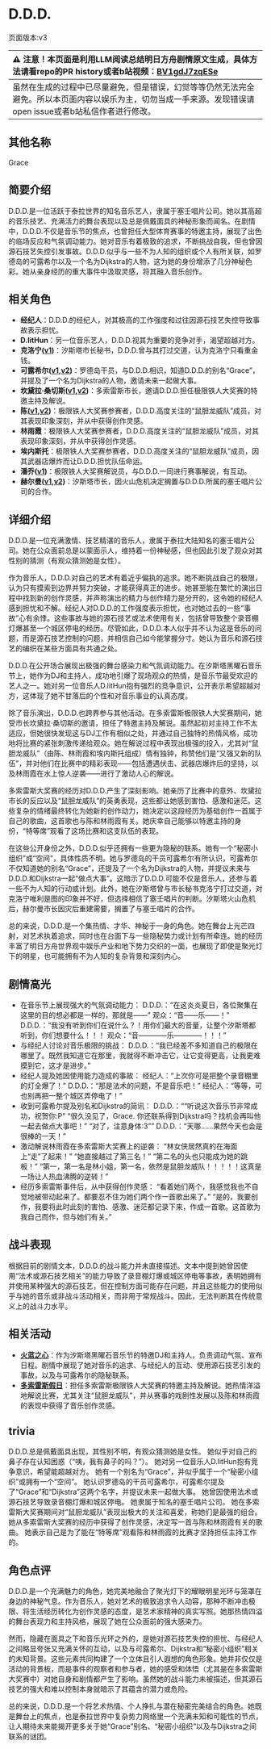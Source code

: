 # D.D.D.
页面版本:v3
 

| :warning: 注意！本页面是利用LLM阅读总结明日方舟剧情原文生成，具体方法请看repo的PR history或者b站视频：[BV1gdJ7zqESe](https://www.bilibili.com/video/BV1gdJ7zqESe/)         |
|:----------------------------|
| 虽然在生成的过程中已尽量避免，但是错误，幻觉等等仍然无法完全避免。所以本页面内容以娱乐为主，切勿当成一手来源。发现错误请open issue或者b站私信作者进行修改。|



## 其他名称
Grace
## 简要介绍
D.D.D.是一位活跃于泰拉世界的知名音乐艺人，隶属于塞壬唱片公司。她以其高超的音乐技艺、充满活力的舞台表现以及总是佩戴面具的神秘形象而闻名。在剧情中，D.D.D.不仅是音乐节的焦点，也曾担任大型体育赛事的特邀主持，展现了出色的临场反应和气氛调动能力。她对音乐有着极致的追求，不断挑战自我，但也曾因源石技艺失控引发事故。D.D.D.似乎与一些不为人知的组织或个人有所关联，如罗德岛的可露希尔以及一个名为Dijkstra的人物，这为她的身份增添了几分神秘色彩。她从亲身经历的重大事件中汲取灵感，将其融入音乐创作。
## 相关角色
-   **经纪人**：D.D.D.的经纪人，对其极高的工作强度和过往因源石技艺失控导致事故表示担忧。
-   **D.litHun**：另一位音乐艺人，D.D.D.视其为重要的竞争对手，渴望超越对方。
-   **克洛宁([v1](../chars/extended_char_ke_luo_ning.md))**：汐斯塔市长秘书，D.D.D.曾与其打过交道，认为克洛宁只看重金钱。
-   **可露希尔([v1](../chars/extended_char_ke_lu_xi_er.md),[v2](extended_char_ke_lu_xi_er.md))**：罗德岛干员，与D.D.D.相识，知道D.D.D.的别名“Grace”，并提及了一个名为Dijkstra的人物，邀请未来一起做大事。
-   **坎黛拉·桑切斯([v1](../chars/extended_char_9efa34.md),[v2](extended_char_9efa34.md))**：多索雷斯市长，邀请D.D.D.担任极限铁人大奖赛的特邀主持及解说。
-   **陈([v1](../chars/char_010_chen.md),[v2](char_010_chen.md))**：极限铁人大奖赛参赛者，D.D.D.高度关注的“鼠胆龙威队”成员，对其表现印象深刻，并从中获得创作灵感。
-   **林雨霞**：极限铁人大奖赛参赛者，D.D.D.高度关注的“鼠胆龙威队”成员，对其表现印象深刻，并从中获得创作灵感。
-   **埃内斯托**：极限铁人大奖赛参赛者，D.D.D.高度关注的“鼠胆龙威队”成员，因其武器店爆炸而让D.D.D.担忧队伍命运。
-   **潘乔([v1](../chars/extended_char_pan_qiao.md))**：极限铁人大奖赛解说员，与D.D.D.一同进行赛事解说，有互动。
-   **赫尔曼([v1](../chars/extended_char_he_er_man.md),[v2](extended_char_he_er_man.md))**：汐斯塔市长，因火山危机决定搁置与D.D.D.所属的塞壬唱片公司的合作。
## 详细介绍
D.D.D.是一位充满激情、技艺精湛的音乐人，隶属于泰拉大陆知名的塞壬唱片公司。她在公众面前总是以蒙面示人，维持着一份神秘感，但也因此引发了观众对其性别的猜测（有观众猜测她是女性）。

作为音乐人，D.D.D.对自己的艺术有着近乎偏执的追求。她不断挑战自己的极限，认为只有摸索到边界并努力突破，才能获得真正的进步。她甚至能在繁忙的演出日程中找到新的创作灵感，并声称演出的精力与创作精力是分开的，这令她的经纪人感到担忧和不解。经纪人对D.D.D.的工作强度表示担忧，也对她过去的一些“事故”心有余悸。这些事故与她的源石技艺或法术使用有关，包括曾导致整个录音棚灯爆甚至一个城区停电的经历。尽管如此，D.D.D.本人似乎并不认为这是音乐的问题，而是源石技艺控制的问题，并相信自己如今能掌握分寸。她认为音乐和源石技艺的编织在某些方面具有共通之处。

D.D.D.在公开场合展现出极强的舞台感染力和气氛调动能力。在汐斯塔黑曜石音乐节上，她作为DJ和主持人，成功地引爆了现场观众的热情，是音乐节最受欢迎的艺人之一。她对另一位音乐人D.litHun抱有强烈的竞争意识，公开表示希望超越对方，这体现了她不甘落后的个性和对音乐事业的认真态度。

除了音乐演出，D.D.D.也跨界参与其他活动。在多索雷斯极限铁人大奖赛期间，她受市长坎黛拉·桑切斯的邀请，担任了特邀主持及解说。虽然起初对主持工作不太适应，但她很快发现这与DJ工作有相似之处，并通过自己独特的热情风格，成功地将比赛的紧张刺激传递给观众。她在解说过程中表现出极强的投入，尤其对“鼠胆龙威队”（由陈、林雨霞和埃内斯托组成）情有独钟，称赞他们是“又强又新的队伍”，并对他们在比赛中的精彩表现——包括遭遇伏击、武器店爆炸后的坚持，以及林雨霞在水上惊人逆袭——进行了激动人心的解说。

多索雷斯大奖赛的经历对D.D.D.产生了深刻影响。她亲历了比赛中的意外、坎黛拉市长的反应以及“鼠胆龙威队”的英勇表现，这些都让她感到害怕、感激和迷茫。这些复杂的情绪最终转化为她新的创作动力，她决定以这段经历为基础创作一首属于自己的歌曲，这首歌也与陈和林雨霞有关。她庆幸自己能够以特邀主持的身份，“特等席”观看了这场比赛和这支队伍的表现。

在这些公开身份之外，D.D.D.似乎还拥有一些更为隐秘的联系。她有一个“秘密小组织”或“空间”，具体性质不明。她与罗德岛的干员可露希尔有所认识，可露希尔不仅知道她的别名“Grace”，还提及了一个名为Dijkstra的人物，并提议未来与D.D.D.和Dijkstra一起“做点大事”。这暗示了D.D.D.可能不仅是音乐人，还参与着一些不为人知的行动或计划。此外，她在汐斯塔曾与市长秘书克洛宁打过交道，对克洛宁唯利是图的印象并不好，但选择相信了塞壬唱片的判断。汐斯塔火山危机后，赫尔曼市长因灾后重建需要，搁置了与塞壬唱片的合作。

总的来说，D.D.D.是一个集热情、才华、神秘于一身的角色。她在舞台上光芒四射，对艺术执着追求，同时也在台面下与一些隐秘势力或计划有所牵连。她的经历丰富了明日方舟世界观中娱乐产业和地下势力交织的一面，也展现了即使是聚光灯下的明星，也可能拥有不为人知的复杂背景和深刻内心。
## 剧情高光
*   在音乐节上展现强大的气氛调动能力：
    D.D.D.：“在这炎炎夏日，各位聚集在这里的目的想必都是一样的，那就是——”
    观众：“音——乐——！”
    D.D.D.：“我没有听到你们在说什么？！用你们最大的音量，让整个汐斯塔都听到，你们想要什么！！！
    观众：“音————乐————！！！”
*   与经纪人讨论对音乐极限的挑战：
    D.D.D.：“我已经差不多知道自己的极限在哪里了。既然我知道它在那里，我就得不断冲击它，让它变得更高，让我更难摸到它，这才是进步。”
*   经纪人提及她因使用能力造成的事故：
    经纪人：“上次你可是把整个录音棚里的灯全爆了！”
    D.D.D.：“那是法术的问题，不是音乐吧！”
    经纪人：“等等，可也别再把一整个城区弄停电了！”
*   收到可露希尔提及别名和Dijkstra的简讯：
    D.D.D.：““听说这次音乐节非常成功，祝贺你:P”
    “很久没见了，Grace. 你还联系得到Dijkstra吗？找机会再叫他一起去做点大事吧！”
    “对了，注意身体:3””
    D.D.D.：“天哪......果然今天也会是很棒的一天！”
*   激动解说林雨霞在多索雷斯大奖赛上的逆袭：
    “林女侠居然真的在海面上“走”了起来！”
    “她直接越过了第三名！”
    “第二名的头也只能成为她的跳板！”
    “第一，第一名是林小姐，第一名，依然是鼠胆龙威队！！！！！这真是一场让人热血沸腾的逆转！”
*   经历多索雷斯事件后，从中获得创作灵感：
    “看着她们两个，我感觉我也不自觉地被带动起来了。都要忍不住为她们两个作一首歌出来了。”
    “是的，我要创作，我要将此时此刻的害怕、感激、迷茫都记录下来，作成一首歌。这首歌为我自己而作，但与她们有关。”
## 战斗表现
根据目前的剧情文本，D.D.D.的战斗能力并未直接描述。文本中提到她曾因使用“法术或源石技艺相关”的能力导致了录音棚灯爆或城区停电等事故，表明她拥有并使用某种强大的源石技艺，但在控制方面可能存在问题，并且这些能力的使用似乎与她的音乐或非战斗活动相关，而非用于常规战斗。因此，无法判断其在传统意义上的战斗力水平。
## 相关活动
-   **[火蓝之心](../stories/act3d0.md)**：作为汐斯塔黑曜石音乐节的特邀DJ和主持人，负责调动气氛、宣布日程。剧情中展现了她对音乐的追求、与经纪人的互动、使用源石技艺引发的事故，以及与可露希尔的隐秘联系。
-   **[多索雷斯假日](../stories/act12side.md)**：担任多索雷斯极限铁人大奖赛的特邀主持及解说。她热情洋溢地解说比赛，尤其关注“鼠胆龙威队”，并从赛事的戏剧性发展以及陈和林雨霞的表现中获得了音乐创作灵感。
## trivia
D.D.D.总是佩戴面具出现，其性别不明，有观众猜测她是女性。
她似乎对自己的鼻子存在认知困惑（“咦，我有鼻子的吗？”）。
她对另一位音乐人D.litHun抱有竞争意识，希望能超越对方。
她有一个别名为“Grace”，并似乎属于一个“秘密小组织”或拥有一个“空间”。
她认识罗德岛的干员可露希尔，可露希尔提及了“Grace”和“Dijkstra”这两个名字，并提议未来一起做大事。
她曾因使用法术或源石技艺导致录音棚灯爆和城区停电。
她隶属于知名的塞壬唱片公司。
她在多索雷斯大奖赛期间对“鼠胆龙威队”表现出极大的关注和喜爱，称她们是最强的组合。
她从多索雷斯大奖赛的经历中获得了创作灵感，决定写一首与陈和林雨霞有关的歌曲。
她表示自己是为了能在“特等席”观看陈和林雨霞的比赛才坚持担任主持工作的。
## 角色点评
D.D.D.是一个充满魅力的角色，她完美地融合了聚光灯下的耀眼明星光环与笼罩在身边的神秘气息。作为音乐人，她对艺术的极致追求令人动容，那种不断冲击极限、将生活经历转化为创作灵感的态度，是艺术家精神的真实写照。她那热情四溢的舞台表现力和主持风格，展现了她在公众面前的强大感染力。

然而，隐藏在面具之下和音乐光环之外的，是她对源石技艺失控的担忧、与经纪人之间略显夸张又充满关怀的互动，以及与可露希尔、Dijkstra和“秘密小组织”相关的未知背景。这些元素共同构建了一个立体且引人遐想的角色形象。她并非仅仅是活动的背景板，而是事件的观察者和参与者，她的感受和体悟（尤其是在多索雷斯大奖赛中）对她自身和剧情都产生了影响。虽然她的战斗能力未被描述，但其源石技艺的强大和难以控制本身就暗示了其蕴含的潜力或危险。

总的来说，D.D.D.是一个将艺术热情、个人挣扎与潜在秘密完美结合的角色。她既是舞台上的焦点，也是泰拉世界中复杂势力网络里一个充满未知和可能性的节点，让人期待未来能揭开更多关于她“Grace”别名、“秘密小组织”以及与Dijkstra之间联系的谜团。